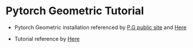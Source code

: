 # Pytorch Geometric Tutorial

- Pytorch Geometric installation referenced by [P.G public site](https://pytorch-geometric.readthedocs.io/en/latest/notes/installation.html) and [Here](https://medium.com/@exesse/cuda-10-1-installation-on-ubuntu-18-04-lts-d04f89287130)

- Tutorial reference by [Here](https://pytorch-geometric.readthedocs.io/en/latest/notes/introduction.html#)
